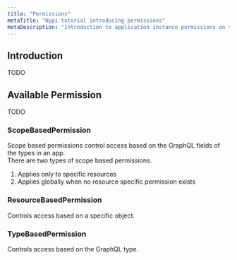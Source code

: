 ```yaml
---
title: "Permissions"
metaTitle: "Hypi tutorial introducing permissions"
metaDescription: "Introduction to application instance permissions on the Hypi platform"
---
```


## Introduction
TODO
## Available Permission
TODO

### ScopeBasedPermission

Scope based permissions control access based on the GraphQL fields of the types in an app.   
There are two types of scope based permissions.
1. Applies only to specific resources
2. Applies globally when no resource specific permission exists

### ResourceBasedPermission
Controls access based on a specific object. 

### TypeBasedPermission
Controls access based on the GraphQL type. 
